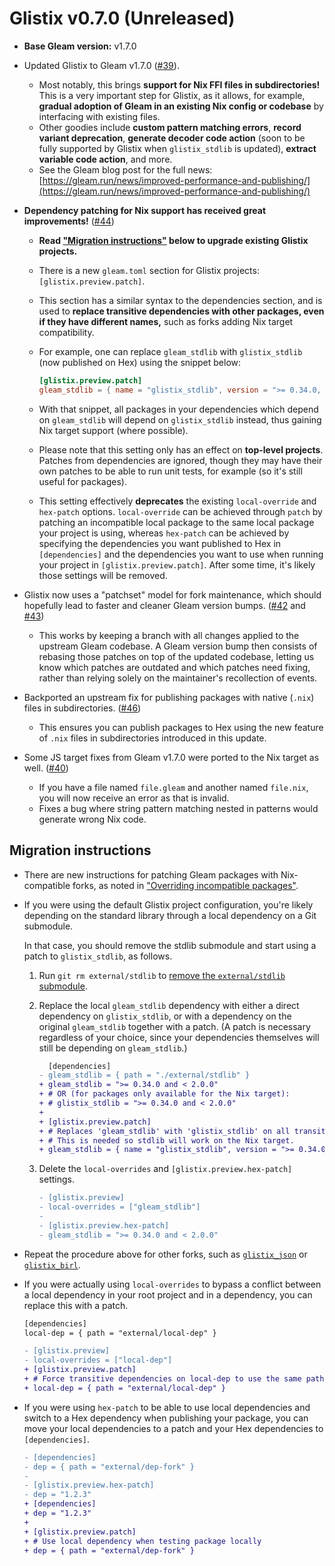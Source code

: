 # Glistix v0.7.0 (Unreleased)

- **Base Gleam version:** v1.7.0

- Updated Glistix to Gleam v1.7.0 ([#39](https://github.com/Glistix/glistix/pull/39)).
  - Most notably, this brings **support for Nix FFI files in subdirectories!** This is a very important step for Glistix, as it allows, for example, **gradual adoption of Gleam in an existing Nix config or codebase** by interfacing with existing files.
  - Other goodies include **custom pattern matching errors**, **record variant deprecation**, **generate decoder code action** (soon to be fully supported by Glistix when `glistix_stdlib` is updated), **extract variable code action**, and more.
  - See the Gleam blog post for the full news: [https://gleam.run/news/improved-performance-and-publishing/](https://gleam.run/news/improved-performance-and-publishing/)

- **Dependency patching for Nix support has received great improvements!** ([#44](https://github.com/Glistix/glistix/pull/44))
  - **Read ["Migration instructions"](#migration-instructions) below to upgrade existing Glistix projects.**
  - There is a new `gleam.toml` section for Glistix projects: `[glistix.preview.patch]`.
  - This section has a similar syntax to the dependencies section, and is used to **replace transitive dependencies with other packages, even if they have different names,** such as forks adding Nix target compatibility.
  - For example, one can replace `gleam_stdlib` with `glistix_stdlib` (now published on Hex) using the snippet below:
    ```toml
    [glistix.preview.patch]
    gleam_stdlib = { name = "glistix_stdlib", version = ">= 0.34.0, < 2.0.0" }
    ```

  - With that snippet, all packages in your dependencies which depend on `gleam_stdlib` will depend on `glistix_stdlib` instead, thus gaining Nix target support (where possible).
  - Please note that this setting only has an effect on **top-level projects**. Patches from dependencies are ignored, though they may have their own patches to be able to run unit tests, for example (so it's still useful for packages).
  - This setting effectively **deprecates** the existing `local-override` and `hex-patch` options. `local-override` can be achieved through `patch` by patching an incompatible local package to the same local package your project is using, whereas `hex-patch` can be achieved by specifying the dependencies you want published to Hex in `[dependencies]` and the dependencies you want to use when running your project in `[glistix.preview.patch]`. After some time, it's likely those settings will be removed.

- Glistix now uses a "patchset" model for fork maintenance, which should hopefully lead to faster and cleaner Gleam version bumps. ([#42](https://github.com/Glistix/glistix/issues/42) and [#43](https://github.com/Glistix/glistix/pull/43))
  - This works by keeping a branch with all changes applied to the upstream Gleam codebase. A Gleam version bump then consists of rebasing those patches on top of the updated codebase, letting us know which patches are outdated and which patches need fixing, rather than relying solely on the maintainer's recollection of events.

- Backported an upstream fix for publishing packages with native (`.nix`) files in subdirectories. ([#46](https://github.com/Glistix/glistix/pull/46))
  - This ensures you can publish packages to Hex using the new feature of `.nix` files in subdirectories introduced in this update.

- Some JS target fixes from Gleam v1.7.0 were ported to the Nix target as well. ([#40](https://github.com/Glistix/glistix/pull/40))
  - If you have a file named `file.gleam` and another named `file.nix`, you will now receive an error as that is invalid.
  - Fixes a bug where string pattern matching nested in patterns would generate wrong Nix code.

## Migration instructions

- There are new instructions for patching Gleam packages with Nix-compatible forks, as noted in ["Overriding incompatible packages"](../../recipes/overriding-packages.md).

- If you were using the default Glistix project configuration, you're likely depending on the standard library through a local dependency on a Git submodule.

  In that case, you should remove the stdlib submodule and start using a patch to `glistix_stdlib`, as follows.

  1. Run `git rm external/stdlib` to [remove the `external/stdlib` submodule](https://stackoverflow.com/questions/1260748/how-do-i-remove-a-submodule).
  2. Replace the local `gleam_stdlib` dependency with either a direct dependency on `glistix_stdlib`, or with a dependency on the original `gleam_stdlib` together with a patch. (A patch is necessary regardless of your choice, since your dependencies themselves will still be depending on `gleam_stdlib`.)

      ```diff
        [dependencies]
      - gleam_stdlib = { path = "./external/stdlib" }
      + gleam_stdlib = ">= 0.34.0 and < 2.0.0"
      + # OR (for packages only available for the Nix target):
      + # glistix_stdlib = ">= 0.34.0 and < 2.0.0"
      +
      + [glistix.preview.patch]
      + # Replaces 'gleam_stdlib' with 'glistix_stdlib' on all transitive dependencies.
      + # This is needed so stdlib will work on the Nix target.
      + gleam_stdlib = { name = "glistix_stdlib", version = ">= 0.34.0 and < 2.0.0" }
      ```

  3. Delete the `local-overrides` and `[glistix.preview.hex-patch]` settings.

      ```diff
      - [glistix.preview]
      - local-overrides = ["gleam_stdlib"]
      -
      - [glistix.preview.hex-patch]
      - gleam_stdlib = ">= 0.34.0 and < 2.0.0"
      ```

- Repeat the procedure above for other forks, such as [`glistix_json`](https://github.com/glistix/json) or [`glistix_birl`](https://github.com/glistix/birl).

- If you were actually using `local-overrides` to bypass a conflict between a local dependency in your root project and in a dependency, you can replace this with a patch.

  ```diff
  [dependencies]
  local-dep = { path = "external/local-dep" }

  - [glistix.preview]
  - local-overrides = ["local-dep"]
  + [glistix.preview.patch]
  + # Force transitive dependencies on local-dep to use the same path
  + local-dep = { path = "external/local-dep" }
  ```

- If you were using `hex-patch` to be able to use local dependencies and switch to a Hex dependency when publishing your package, you can move your local dependencies to a patch and your Hex dependencies to `[dependencies]`.

  ```diff
  - [dependencies]
  - dep = { path = "external/dep-fork" }
  -
  - [glistix.preview.hex-patch]
  - dep = "1.2.3"
  + [dependencies]
  + dep = "1.2.3"
  +
  + [glistix.preview.patch]
  + # Use local dependency when testing package locally
  + dep = { path = "external/dep-fork" }
  ```
